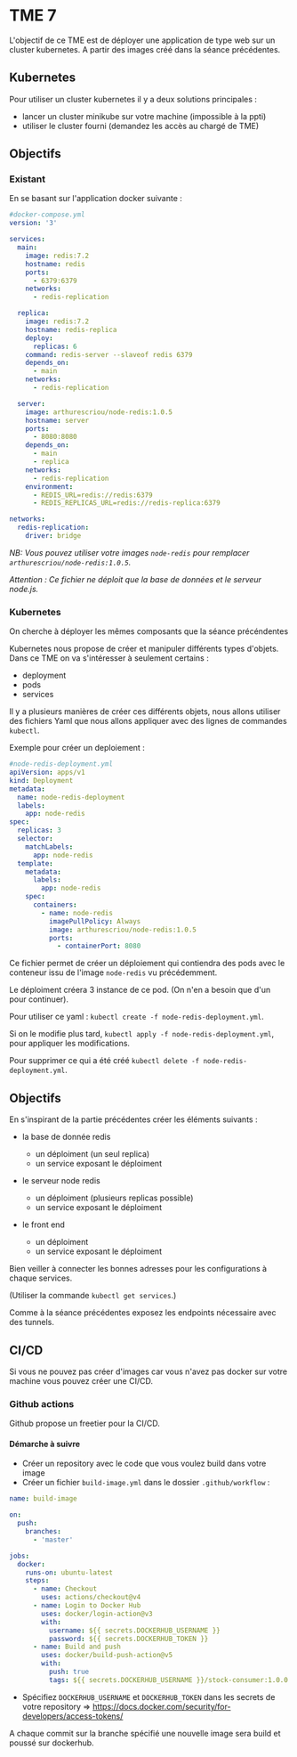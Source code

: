 # TME 7

L'objectif de ce TME est de déployer une application de type web sur un cluster kubernetes. A partir des images créé dans la séance précédentes.

## Kubernetes

Pour utiliser un cluster kubernetes il y a deux solutions principales :

- lancer un cluster minikube sur votre machine (impossible à la ppti)
- utiliser le cluster fourni (demandez les accès au chargé de TME)

## Objectifs

### Existant

En se basant sur l'application docker suivante :

```yaml
#docker-compose.yml
version: '3'

services:
  main:
    image: redis:7.2
    hostname: redis
    ports:
      - 6379:6379
    networks:
      - redis-replication

  replica:
    image: redis:7.2
    hostname: redis-replica
    deploy:
      replicas: 6
    command: redis-server --slaveof redis 6379
    depends_on:
      - main
    networks:
      - redis-replication

  server:
    image: arthurescriou/node-redis:1.0.5
    hostname: server
    ports:
      - 8080:8080
    depends_on:
      - main
      - replica
    networks:
      - redis-replication
    environment:
      - REDIS_URL=redis://redis:6379
      - REDIS_REPLICAS_URL=redis://redis-replica:6379

networks:
  redis-replication:
    driver: bridge
```

_NB: Vous pouvez utiliser votre images `node-redis` pour remplacer `arthurescriou/node-redis:1.0.5`._

_Attention : Ce fichier ne déploit que la base de données et le serveur node.js._

### Kubernetes

On cherche à déployer les mêmes composants que la séance précéndentes

Kubernetes nous propose de créer et manipuler différents types d'objets.
Dans ce TME on va s'intéresser à seulement certains :

- deployment
- pods
- services

Il y a plusieurs manières de créer ces différents objets, nous allons utiliser des fichiers Yaml que nous allons appliquer avec des lignes de commandes `kubectl`.

Exemple pour créer un deploiement :

```yaml
#node-redis-deployment.yml
apiVersion: apps/v1
kind: Deployment
metadata:
  name: node-redis-deployment
  labels:
    app: node-redis
spec:
  replicas: 3
  selector:
    matchLabels:
      app: node-redis
  template:
    metadata:
      labels:
        app: node-redis
    spec:
      containers:
        - name: node-redis
          imagePullPolicy: Always
          image: arthurescriou/node-redis:1.0.5
          ports:
            - containerPort: 8080
```

Ce fichier permet de créer un déploiement qui contiendra des pods avec le conteneur issu de l'image `node-redis` vu précédemment.

Le déploiment créera 3 instance de ce pod. (On n'en a besoin que d'un pour continuer).

Pour utiliser ce yaml : `kubectl create -f node-redis-deployment.yml`.

Si on le modifie plus tard, `kubectl apply -f node-redis-deployment.yml`, pour appliquer les modifications.

Pour supprimer ce qui a été créé `kubectl delete -f node-redis-deployment.yml`.

## Objectifs

En s'inspirant de la partie précédentes créer les éléments suivants :

- la base de donnée redis

  - un déploiment (un seul replica)
  - un service exposant le déploiment

- le serveur node redis

  - un déploiment (plusieurs replicas possible)
  - un service exposant le déploiment

- le front end

  - un déploiment
  - un service exposant le déploiment

Bien veiller à connecter les bonnes adresses pour les configurations à chaque services.

(Utiliser la commande `kubectl get services`.)

Comme à la séance précédentes exposez les endpoints nécessaire avec des tunnels.

## CI/CD

Si vous ne pouvez pas créer d'images car vous n'avez pas docker sur votre machine vous pouvez créer une CI/CD.

### Github actions

Github propose un freetier pour la CI/CD.

#### Démarche à suivre

- Créer un repository avec le code que vous voulez build dans votre image
- Créer un fichier `build-image.yml` dans le dossier `.github/workflow` :

```yaml
name: build-image

on:
  push:
    branches:
      - 'master'

jobs:
  docker:
    runs-on: ubuntu-latest
    steps:
      - name: Checkout
        uses: actions/checkout@v4
      - name: Login to Docker Hub
        uses: docker/login-action@v3
        with:
          username: ${{ secrets.DOCKERHUB_USERNAME }}
          password: ${{ secrets.DOCKERHUB_TOKEN }}
      - name: Build and push
        uses: docker/build-push-action@v5
        with:
          push: true
          tags: ${{ secrets.DOCKERHUB_USERNAME }}/stock-consumer:1.0.0
```

- Spécifiez `DOCKERHUB_USERNAME` et `DOCKERHUB_TOKEN` dans les secrets de votre repository => <a href="https://docs.docker.com/security/for-developers/access-tokens/">https://docs.docker.com/security/for-developers/access-tokens/</a>

A chaque commit sur la branche spécifié une nouvelle image sera build et poussé sur dockerhub.
